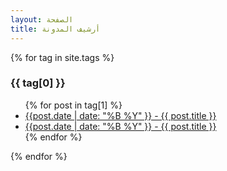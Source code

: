 ```yaml
---
layout: الصفحة
title: أرشيف المدونة
---
```


{% for tag in site.tags %}
  <h3>{{ tag[0] }}</h3>
  <ul>
    {% for post in tag[1] %}
      <li><a href="{{ post.url }}">{{post.date | date: "%B %Y" }} - {{ post.title }}</a></li>
      <li><a href="{{ post.url }}">{{post.date | date: "%B %Y" }} - {{ post.title }}</a></li>
    {% endfor %}
  </ul>
{% endfor %}

